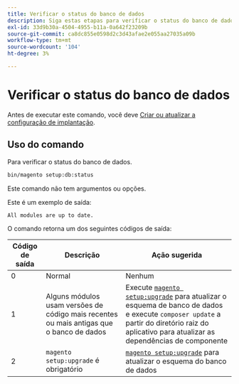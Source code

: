 ```yaml
---
title: Verificar o status do banco de dados
description: Siga estas etapas para verificar o status do banco de dados do Adobe Commerce.
exl-id: 33d9b30a-4504-4955-b11a-0a642f23209b
source-git-commit: ca8dc855e0598d2c3d43afae2e055aa27035a09b
workflow-type: tm+mt
source-wordcount: '104'
ht-degree: 3%

---
```


# Verificar o status do banco de dados

Antes de executar este comando, você deve [Criar ou atualizar a configuração de implantação](deployment.md).

## Uso do comando

Para verificar o status do banco de dados.

```bash
bin/magento setup:db:status
```

Este comando não tem argumentos ou opções.

Este é um exemplo de saída:

```
All modules are up to date.
```

O comando retorna um dos seguintes códigos de saída:

| Código de saída | Descrição | Ação sugerida |
|--------------|--------------|---------------|
| 0 | Normal | Nenhum |
| 1 | Alguns módulos usam versões de código mais recentes ou mais antigas que o banco de dados | Execute [`magento setup:upgrade`](database-upgrade.md) para atualizar o esquema de banco de dados e execute `composer update` a partir do diretório raiz do aplicativo para atualizar as dependências de componente |
| 2 | `magento setup:upgrade` é obrigatório | [`magento setup:upgrade`](database-upgrade.md) para atualizar o esquema do banco de dados |
